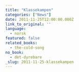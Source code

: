 ```yaml
---
title: "Klassekampen"
categories: ["News"]
date: 2011-11-25T12:00:00.000Z
link_to_original: ''
language:
  - norsk
featured: false
related_books:
  - the-cold-song
no_book:
  - det-dyrebare
_slug: 2011-11-25-klassekampen
---
```

